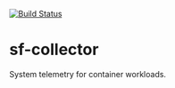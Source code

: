 [![Build Status](https://travis.ibm.com/sysmon/sf-collector.svg?token=YCkPxVzn5tW3RuQt9o3y&branch=master)](https://travis.ibm.com/sysmon/sf-collector)

# sf-collector
System telemetry for container workloads.
